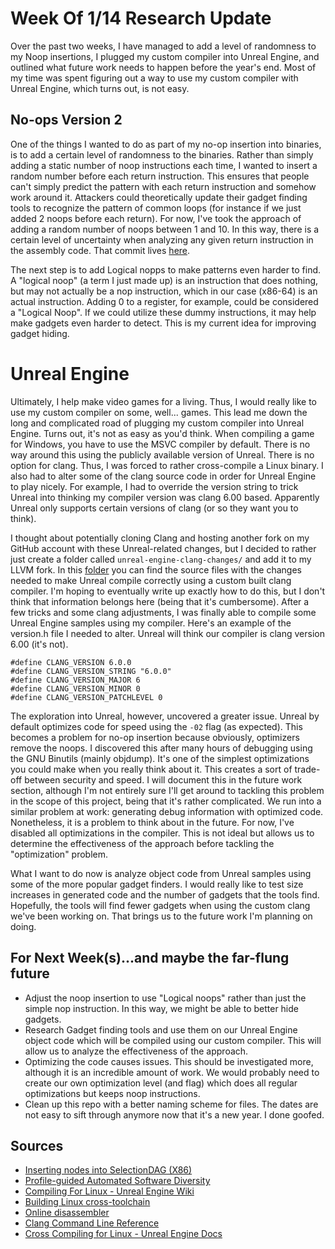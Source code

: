 # Week Of 1/14 Research Update
Over the past two weeks, I have managed to add a level of randomness to my Noop insertions, I plugged my custom compiler into Unreal Engine, and outlined what future work needs to happen before the year's end. Most of my time was spent figuring out a way to use my custom compiler with Unreal Engine, which turns out, is not easy.

## No-ops Version 2
One of the things I wanted to do as part of my no-op insertion into binaries, is to add a certain level of randomness to the binaries. Rather than simply adding a static number of noop instructions each time, I wanted to insert a random number before each return instruction. This ensures that people can't simply predict the pattern with each return instruction and somehow work around it. Attackers could theoretically update their gadget finding tools to recognize the pattern of common loops (for instance if we just added 2 noops before each return). For now, I've took the approach of adding a random number of noops between 1 and 10. In this way, there is a certain level of uncertainty when analyzing any given return instruction in the assembly code. That commit lives [here](https://github.com/justiceadamsUNI/llvm/commit/3a8e60c7ddb4bd8c572493fc62077de5ed2ff176). 

The next step is to add Logical nopps to make patterns even harder to find. A "logical noop" (a term I just made up) is an instruction that does nothing, but may not actually be a nop instruction, which in our case (x86-64) is an actual instruction. Adding 0 to a register, for example, could be considered a "Logical Noop". If we could utilize these dummy instructions, it may help make gadgets even harder to detect. This is my current idea for improving gadget hiding.

# Unreal Engine
Ultimately, I help make video games for a living. Thus, I would really like to use my custom compiler on some, well... games. This lead me down the long and complicated road of plugging my custom compiler into Unreal Engine. Turns out, it's not as easy as you'd think. When compiling a game for Windows, you have to use the MSVC compiler by default. There is no way around this using the publicly available version of Unreal. There is no option for clang. Thus, I was forced to rather cross-compile a Linux binary. I also had to alter some of the clang source code in order for Unreal Engine to play nicely. For example, I had to override the version string to trick Unreal into thinking my compiler version was clang 6.00 based. Apparently Unreal only supports certain versions of clang (or so they want you to think).

I thought about potentially cloning Clang and hosting another fork on my GitHub account with these Unreal-related changes, but I decided to rather just create a folder called `unreal-engine-clang-changes/` and add it to my LLVM fork. In this [folder](https://github.com/justiceadamsUNI/llvm/tree/ROP-Noop-Insertion-V2/unreal-engine-clang-changes) you can find the source files with the changes needed to make Unreal compile correctly using a custom built clang compiler. I'm hoping to eventually write up exactly how to do this, but I don't think that information belongs here (being that it's cumbersome). After a few tricks and some clang adjustments, I was finally able to compile some Unreal Engine samples using my compiler. Here's an example of the version.h file I needed to alter. Unreal will think our compiler is clang version 6.00 (it's not).
```
#define CLANG_VERSION 6.0.0
#define CLANG_VERSION_STRING "6.0.0"
#define CLANG_VERSION_MAJOR 6
#define CLANG_VERSION_MINOR 0
#define CLANG_VERSION_PATCHLEVEL 0
```

The exploration into Unreal, however, uncovered a greater issue. Unreal by default optimizes code for speed using the `-02` flag (as expected). This becomes a problem for no-op insertion because obviously, optimizers remove the noops. I discovered this after many hours of debugging using the GNU Binutils (mainly objdump). It's one of the simplest optimizations you could make when you really think about it. This creates a sort of trade-off between security and speed. I will document this in the future work section, although I'm not entirely sure I'll get around to tackling this problem in the scope of this project, being that it's rather complicated. We run into a similar problem at work: generating debug information with optimized code. Nonetheless, it is a problem to think about in the future. For now, I've disabled all optimizations in the compiler. This is not ideal but allows us to determine the effectiveness of the approach before tackling the "optimization" problem.

What I want to do now is analyze object code from Unreal samples using some of the more popular gadget finders. I would really like to test size increases in generated code and the number of gadgets that the tools find. Hopefully, the tools will find fewer gadgets when using the custom clang we've been working on. That brings us to the future work I'm planning on doing.


## For Next Week(s)...and maybe the far-flung future
- Adjust the noop insertion to use "Logical noops" rather than just the simple nop instruction. In this way, we might be able to better hide gadgets.
- Research Gadget finding tools and use them on our Unreal Engine object code which will be compiled using our custom compiler. This will allow us to analyze the effectiveness of the approach.
- Optimizing the code causes issues. This should be investigated more, although it is an incredible amount of work. We would probably need to create our own optimization level (and flag) which does all regular optimizations but keeps noop instructions.
- Clean up this repo with a better naming scheme for files. The dates are not easy to sift through anymore now that it's a new year. I done goofed.


## Sources
- [Inserting nodes into SelectionDAG (X86)](https://groups.google.com/forum/#!topic/llvm-dev/6L2Wfeh5K_A)
- [Profile-guided Automated Software Diversity](https://www.ics.uci.edu/~ahomescu/multicompiler_cgo13.pdf)
- [Compiling For Linux - Unreal Engine Wiki](https://wiki.unrealengine.com/Compiling_For_Linux#Getting_the_toolchain)
- [Building Linux cross-toolchain](https://wiki.unrealengine.com/index.php?title=Building_Linux_cross-toolchain)
- [Online disassembler](https://onlinedisassembler.com/odaweb/)
- [Clang Command Line Reference](https://clang.llvm.org/docs/ClangCommandLineReference.html)
- [Cross Compiling for Linux - Unreal Engine Docs](https://docs.unrealengine.com/en-us/Platforms/Linux/GettingStarted)
